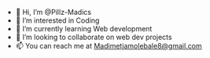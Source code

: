 - 👋 Hi, I’m @Pillz-Madics
- 👀 I’m interested in Coding
- 🌱 I’m currently learning Web development
- 💞️ I’m looking to collaborate on web dev projects
- 📫 You can reach me at Madimetjamolebale8@gmail.com

<!---
Pillz-Madics/Pillz-Madics is a ✨ special ✨ repository because its `README.md` (this file) appears on your GitHub profile.
You can click the Preview link to take a look at your changes.
--->
